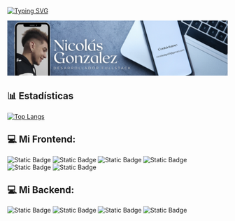 [![Typing SVG](https://readme-typing-svg.demolab.com/?lines=Hola,+soy+Nicolás😁;Desarrollador+web+Fullstack)](https://git.io/typing-svg)

<img src="./assets/images/banner.png" alt="mi banner">

## 📊 Estadísticas
[![Top Langs](https://github-readme-stats.vercel.app/api/top-langs/?username=nicodgon&layout=donut&theme=radical)](https://github.com/anuraghazra/github-readme-stats)

## 💻 Mi Frontend:
<img alt="Static Badge" src="https://img.shields.io/badge/HTML-red"> <img alt="Static Badge" src="https://img.shields.io/badge/CSS-%2300f"> <img alt="Static Badge" src="https://img.shields.io/badge/Tailwind-%230ff"> <img alt="Static Badge" src="https://img.shields.io/badge/Sass-%23e66"> <img alt="Static Badge" src="https://img.shields.io/badge/ReactJS-%230ff"> <img alt="Static Badge" src="https://img.shields.io/badge/JavaScript-%23fd3">

## 💻 Mi Backend:
<img alt="Static Badge" src="https://img.shields.io/badge/MongoDB-%23ad3"> <img alt="Static Badge" src="https://img.shields.io/badge/Express-%23fff"> <img alt="Static Badge" src="https://img.shields.io/badge/Npm-%23f00"> <img alt="Static Badge" src="https://img.shields.io/badge/NodeJS-%238d6">